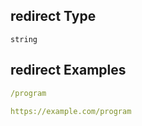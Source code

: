 ## redirect Type

`string`

## redirect Examples

```yaml
/program

```

```yaml
https://example.com/program

```
